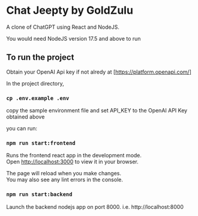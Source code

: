 # Chat Jeepty by GoldZulu

A clone of ChatGPT using React and NodeJS.

You would need NodeJS version 17.5 and above to run

## To run the project

Obtain your OpenAI Api key if not alredy at [https://platform.openapi.com/]

In the project directory, 

### `cp .env.example .env`

copy the sample environment file and set API_KEY to the OpenAI API Key obtained above

you can run:

### `npm run start:frontend`

Runs the frontend react app in the development mode.\
Open [http://localhost:3000](http://localhost:3000) to view it in your browser.

The page will reload when you make changes.\
You may also see any lint errors in the console.

### `npm run start:backend`

Launch the backend nodejs app on port 8000. i.e. http://localhost:8000

